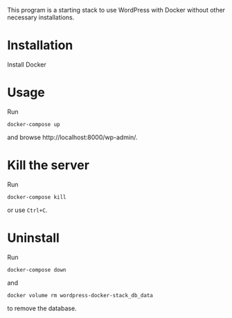 This program is a starting stack to use WordPress with Docker without other necessary installations.

# Installation

Install Docker

# Usage

Run

```docker-compose up```

and browse http://localhost:8000/wp-admin/.

# Kill the server

Run 

```docker-compose kill```

or use `Ctrl+C`.

# Uninstall

Run

```docker-compose down```

and

```docker volume rm wordpress-docker-stack_db_data```

to remove the database.
